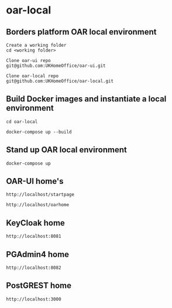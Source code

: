 # oar-local

## Borders platform OAR local environment
```
Create a working folder
cd <working folder>

Clone oar-ui repo
git@github.com:UKHomeOffice/oar-ui.git

Clone oar-local repo
git@github.com:UKHomeOffice/oar-local.git
```
## Build Docker images and instantiate a local environment 
```
cd oar-local

docker-compose up --build
```
## Stand up OAR local environment
```
docker-compose up
```
## OAR-UI home's
```
http://localhost/startpage

http://localhost/oarhome

```
## KeyCloak home
```
http://localhost:8081
```
## PGAdmin4 home
```
http://localhost:8082
```
## PostGREST home
```
http://localhost:3000
```

